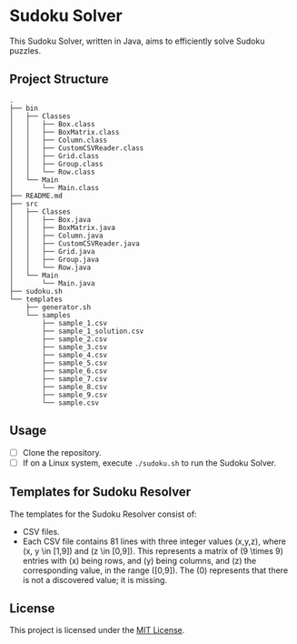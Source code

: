 # Sudoku Solver

This Sudoku Solver, written in Java, aims to efficiently solve Sudoku puzzles.

## Project Structure

    .
    ├── bin
    │   ├── Classes
    │   │   ├── Box.class
    │   │   ├── BoxMatrix.class
    │   │   ├── Column.class
    │   │   ├── CustomCSVReader.class
    │   │   ├── Grid.class
    │   │   ├── Group.class
    │   │   └── Row.class
    │   └── Main
    │       └── Main.class
    ├── README.md
    ├── src
    │   ├── Classes
    │   │   ├── Box.java
    │   │   ├── BoxMatrix.java
    │   │   ├── Column.java
    │   │   ├── CustomCSVReader.java
    │   │   ├── Grid.java
    │   │   ├── Group.java
    │   │   └── Row.java
    │   └── Main
    │       └── Main.java
    ├── sudoku.sh
    └── templates
        ├── generator.sh
        └── samples
            ├── sample_1.csv
            ├── sample_1_solution.csv
            ├── sample_2.csv
            ├── sample_3.csv
            ├── sample_4.csv
            ├── sample_5.csv
            ├── sample_6.csv
            ├── sample_7.csv
            ├── sample_8.csv
            ├── sample_9.csv
            └── sample.csv

## Usage

- [ ] Clone the repository.
- [ ] If on a Linux system, execute `./sudoku.sh` to run the Sudoku Solver.
  
## Templates for Sudoku Resolver

The templates for the Sudoku Resolver consist of:
- CSV files.
- Each CSV file contains 81 lines with three integer values \(x,y,z\), where \(x, y \in [1,9]\) and \(z \in [0,9]\). 
This represents a matrix of \(9 \times 9\) entries with \(x\) being rows, and \(y\) being columns, and \(z\) the corresponding 
value, in the range \([0,9]\). The \(0\) represents that there is not a discovered value; it is missing.

<a name=""></a>

## License

This project is licensed under the [MIT License](LICENSE).

